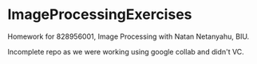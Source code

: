 # ImageProcessingExercises
Homework for 828956001, Image Processing with Natan Netanyahu, BIU.

Incomplete repo as we were working using google collab and didn't VC. 
